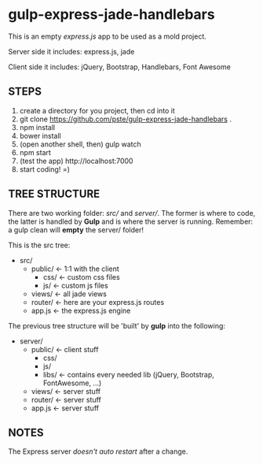 # gulp-express-jade-handlebars

This is an empty *express.js* app to be used as a mold project.

Server side it includes: express.js, jade

Client side it includes: jQuery, Bootstrap, Handlebars, Font Awesome

## STEPS

1. create a directory for you project, then cd into it
2. git clone https://github.com/pste/gulp-express-jade-handlebars .
3. npm install
4. bower install
5. (open another shell, then) gulp watch
6. npm start
7. (test the app) http://localhost:7000
8. start coding! =)

## TREE STRUCTURE

There are two working folder: *src/* and *server/*. The former is where to code, the latter is handled by **Gulp** and is where the server is running.
Remember: a gulp clean will **empty** the server/ folder!

This is the src tree:
- src/
  - public/ <- 1:1 with the client
    - css/ <- custom css files
    - js/ <- custom js files
  - views/ <- all jade views
  - router/ <- here are your express.js routes
  - app.js <- the express.js engine
  
The previous tree structure will be 'built' by **gulp** into the following:
- server/
  - public/ <- client stuff
    - css/
    - js/
    - libs/ <- contains every needed lib (jQuery, Bootstrap, FontAwesome, ...)
  - views/ <- server stuff
  - router/ <- server stuff
  - app.js <- server stuff
  
## NOTES

The Express server *doesn't auto restart* after a change.

